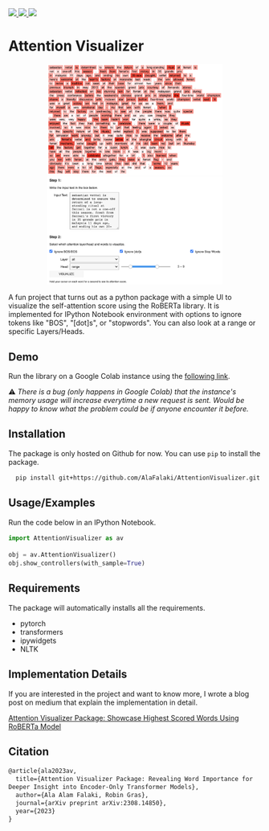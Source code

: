 
<a href="https://twitter.com/NLPiation">
<img src="https://img.shields.io/badge/Author-Twitter-blue" />
</a>
<a href="https://pub.towardsai.net/attention-visualizer-package-showcase-highest-scored-words-using-roberta-model-8218658b4447">
<img src="https://img.shields.io/badge/Blog%20Post-Medium-orange" />
</a>
<a href="https://colab.research.google.com/github/AlaFalaki/AttentionVisualizer/blob/main/demo.ipynb">
<img src="https://colab.research.google.com/assets/colab-badge.svg" />
</a>

# Attention Visualizer

<p align="center">
<img width="350" src="https://raw.githubusercontent.com/AlaFalaki/AttentionVisualizer/main/images/output.png" />
<img width="350" src="https://raw.githubusercontent.com/AlaFalaki/AttentionVisualizer/main/images/UI.png">
</p>

A fun project that turns out as a python package with a simple UI to visualize the self-attention score using the RoBERTa library. It is implemented for IPython Notebook environment with options to ignore tokens like "BOS", "[dot]s", or "stopwords". You can also look at a range or specific Layers/Heads.
 
## Demo

Run the library on a Google Colab instance using the [following link](https://colab.research.google.com/github/AlaFalaki/AttentionVisualizer/blob/main/demo.ipynb).

:warning: *There is a bug (only happens in Google Colab) that the instance's memory usage will increase everytime a new request is sent. Would be happy to know what the problem could be if anyone encounter it before.*

## Installation

The package is only hosted on Github for now. You can use `pip` to install the package. 

```bash
  pip install git+https://github.com/AlaFalaki/AttentionVisualizer.git
```


## Usage/Examples

Run the code below in an IPython Notebook.

```python
import AttentionVisualizer as av

obj = av.AttentionVisualizer()
obj.show_controllers(with_sample=True)
```


## Requirements

The package will automatically installs all the requirements.

- pytorch
- transformers
- ipywidgets
- NLTK


## Implementation Details

If you are interested in the project and want to know more, I wrote a blog post on medium that explain the implementation in detail. 

<a href="https://pub.towardsai.net/attention-visualizer-package-showcase-highest-scored-words-using-roberta-model-8218658b4447">
Attention Visualizer Package: Showcase Highest Scored Words Using RoBERTa Model
</a>

## Citation

```
@article{ala2023av,
  title={Attention Visualizer Package: Revealing Word Importance for Deeper Insight into Encoder-Only Transformer Models},
  author={Ala Alam Falaki, Robin Gras},
  journal={arXiv preprint arXiv:2308.14850},
  year={2023}
}
```
